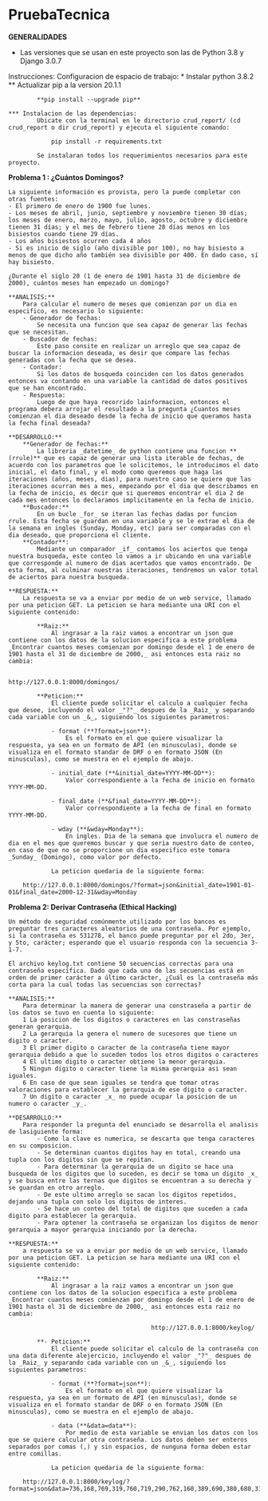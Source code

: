 # PruebaTecnica

**GENERALIDADES**
- Las versiones que se usan en este proyecto son las de Python 3.8 y Django 3.0.7

Instrucciones:
    Configuracion de espacio de trabajo:
    *   Instalar python 3.8.2
    **  Actualizar pip a la version 20.1.1
            
            **pip install --upgrade pip**

    *** Instalacion de las dependencias:
            Ubicate con la terminal en le directorio crud_report/ (cd crud_report o dir crud_report) y ejecuta el siguiente comando:

                pip install -r requirements.txt

            Se instalaran todos los requerimientos necesarios para este proyecto.

**Problema 1 : ¿Cuántos Domingos?**

    La siguiente información es provista, pero la puede completar con otras fuentes:
    - El primero de enero de 1900 fue lunes.
    - Los meses de abril, junio, septiembre y noviembre tienen 30 días; los meses de enero, marzo, mayo, julio, agosto, octubre y diciembre tienen 31 días; y el mes de febrero tiene 28 días menos en los bisiestos cuando tiene 29 días.
    - Los años bisiestos ocurren cada 4 años
    - Si es inicio de siglo (año divisible por 100), no hay bisiesto a menos de que dicho año también sea divisible por 400. En dado caso, sí hay bisiesto.
    
    ¿Durante el siglo 20 (1 de enero de 1901 hasta 31 de diciembre de 2000), cuántos meses han empezado un domingo?

    **ANALISIS:**
        Para calcular el numero de meses que comienzan por un dia en especifico, es necesario lo siguiente:
        - Generador de fechas:
            Se necesita una funcion que sea capaz de generar las fechas que se necesitan.
        - Buscador de fechas:
            Este paso consite en realizar un arreglo que sea capaz de buscar la informacion deseada, es desir que compare las fechas generadas con la fecha que se desea.
        - Contador:
            Si los datos de busqueda coinciden con los datos generados entonces va contando en una variable la cantidad de datos positivos que se han encontrado.
        - Respuesta:
            Luego de que haya recorrido lainformacion, entonces el programa debera arrojar el resultado a la pregunta ¿Cuantos meses comienzan el dia deseado desde la fecha de inicio que queramos hasta la fecha final deseada?

    **DESARROLLO:**
        **Generador de fechas:**
            La libreria _datetime_ de python contiene una funcion **(rrule)** que es capaz de generar una lista iterable de fechas, de acuerdo con los parametros que le solicitemos, le introducimos el dato inicial, el dato final, y el modo como queremos que haga las iteraciones (años, meses, dias), para nuestro caso se quiere que las iteraciones ocurran mes a mes, empezando por el dia que describamos en la fecha de inicio, es decir que si queremos encontrar el dia 2 de cada mes entonces lo declaramos implicitamente en la fecha de inicio.
        **Buscador:**
            En un bucle _for_ se iteran las fechas dadas por funcion rrule. Esta fecha se guardan en una variable y se le extrae el dia de la semana en ingles (Sunday, Monday, etc) para ser comparadas con el dia deseado, que proporciona el cliente.
        **Contador**:
            Mediante un comparador _if_ contamos los aciertos que tenga nuestra busqueda, este conteo lo vamos a ir ubicando en una variable que corresponde al numero de dias acertados que vamos encontrado. De esta forma, al culminar nuestras iteraciones, tendremos un valor total de aciertos para nuestra busqueda.
    
    **RESPUESTA:**
        La respuesta se va a enviar por medio de un web service, llamado por una peticion GET. La peticion se hara mediante una URI con el siguiente contenido:

            **Raiz:**
                Al ingrasar a la raiz vamos a encontrar un json que contiene con los datos de la solucion especifica a este problema _Encontrar cuantos meses comienzan por domingo desde el 1 de enero de 1901 hasta el 31 de diciembre de 2000,_ asi entonces esta raiz no cambia:
                                            
                                            http://127.0.0.1:8000/domingos/

            **Peticion:**
                El cliente puede solicitar el calculo a cualquier fecha que desee, incluyendo el valor _"?"_ despues de la _Raiz_ y separando cada variable con un _&_, siguiendo los siguientes parametros:

                - format (**?format=json**):
                    Es el formato en el que quiere visualizar la respuesta, ya sea en un formato de API (en minusculas), donde se visualiza en el formato standar de DRF o en formato JSON (En minusculas), como se muestra en el ejemplo de abajo.

                - initial_date (**&initial_date=YYYY-MM-DD**):
                    Valor correspondiente a la fecha de inicio en formato YYYY-MM-DD.

                - final_date (**&final_date=YYYY-MM-DD**):
                    Valor correspondiente a la fecha de final en formato YYYY-MM-DD.

                - wday (**&wday=Monday**):
                    En ingles. Dia de la semana que involucra el numero de dia en el mes que queremos buscar y que seria nuestro dato de conteo, en caso de que no se proporcione un dia especifico este tomara _Sunday_ (Domingo), como valor por defecto.

                La peticion quedaria de la siguiente forma:

        http://127.0.0.1:8000/domingos/?format=json&initial_date=1901-01-01&final_date=2000-12-31&wday=Monday


**Problema 2: Derivar Contraseña (Ethical Hacking)**

    Un método de seguridad comúnmente utilizado por los bancos es preguntar tres caracteres aleatorios de una contraseña. Por ejemplo, si la contraseña es 531278, el banco puede preguntar por el 2do, 3er, y 5to, carácter; esperando que el usuario responda con la secuencia 3-1-7.
    
    El archivo keylog.txt contiene 50 secuencias correctas para una contraseña específica. Dado que cada una de las secuencias está en orden de primer carácter a último carácter, ¿Cuál es la contraseña más corta para la cual todas las secuencias son correctas?

    **ANALISIS:**
        Para determinar la manera de generar una constraseña a partir de los datos se tuvo en cuenta lo siguiente:
        1 La posicion de los digitos o caracteres en las constraseñas generan gerarquia.
        2 La gerarquia la genera el numero de sucesores que tiene un digito o caracter.
        3 El primer digito o caracter de la contraseña tiene mayor gerarquia debido a que lo suceden todos los otros digitos o caracteres
        4 El ultimo digito o caracter obtiene la menor gerarquia.
        5 Ningun digito o caracter tiene la misma gerarquia asi sean iguales.
        6 En caso de que sean iguales se tendra que tomar otras valoraciones para establecer la gerarquia de ese digito o caracter.
        7 Un digito o caracter _x_ no puede ocupar la posicion de un numero o caracter _y_.

    **DESARROLLO:**
        Para responder la pregunta del enunciado se desarrolla el analisis de lasiguiente forma:
            - Como la clave es numerica, se descarta que tenga caracteres en su composicion.
            - Se determinan cuantos digitos hay en total, creando una tupla con los digitos sin que se repitan.
            - Para determinar la gerarquia de un digito se hace una busqueda de los digitos que lo suceden, es decir se toma un digito _x_ y se busca entre las ternas que digitos se encuentran a su derecha y se guardan en otro arreglo.
            - De este ultimo arreglo se sacan los digitos repetidos, dejando una tupla con solo los digitos de interes.
            - Se hace un conteo del total de digitos que suceden a cada digito para establecer la gerarquia.
            - Para optener la contraseña se organizan los digitos de menor gerarquia a mayor gerarquia iniciando por la derecha.

    **RESPUESTA:**
        a respuesta se va a enviar por medio de un web service, llamado por una peticion GET. La peticion se hara mediante una URI con el siguiente contenido:

            **Raiz:**
                Al ingrasar a la raiz vamos a encontrar un json que contiene con los datos de la solucion especifica a este problema _Encontrar cuantos meses comienzan por domingo desde el 1 de enero de 1901 hasta el 31 de diciembre de 2000,_ asi entonces esta raiz no cambia:
                                              
                                            http://127.0.0.1:8000/keylog/

            **- Peticion:**
                El cliente puede solicitar el calculo de la contraseña con una data diferente alejercicio, incluyendo el valor _"?"_ despues de la _Raiz_ y separando cada variable con un _&_, siguiendo los siguientes parametros:

                - format (**?format=json**):
                    Es el formato en el que quiere visualizar la respuesta, ya sea en un formato de API (en minusculas), donde se visualiza en el formato standar de DRF o en formato JSON (En minusculas), como se muestra en el ejemplo de abajo. 

                - data (**&data=data**):
                    Por medio de esta variable se envian los datos con los que se quiere calcular otra contraseña. Los datos deben ser enteros separados por comas (,) y sin espacios, de nunguna forma deben estar entre comillas.

                La peticion quedaria de la siguiente forma:
                
        http://127.0.0.1:8000/keylog/?format=json&data=736,168,769,319,760,719,290,762,160,389,690,380,680,318,731,620,368,729,790,180,710,629,890,718,289,720,689,129,162,728,362,716,316
